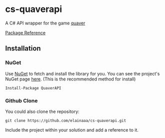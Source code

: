 # cs-quaverapi
A C# API wrapper for the game [quaver](https://quavergame.com)

[Package Reference](https://www.fuget.org/packages/QuaverAPI)

## Installation
### NuGet
Use [NuGet](https://www.nuget.org/) to fetch and install the library for you. You can see the project's NuGet page [here](https://www.nuget.org/packages/QuaverAPI/). (This is the recommended method for install)
```
Install-Package QuaverAPI
```
### Github Clone
You could also clone the repository:
```
git clone https://github.com/elainaaa/cs-quaverapi.git
```
Include the project within your solution and add a reference to it.

